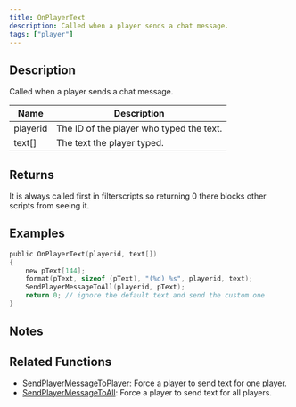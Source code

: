 ```yaml
---
title: OnPlayerText
description: Called when a player sends a chat message.
tags: ["player"]
---
```


## Description

Called when a player sends a chat message.

| Name     | Description                              |
| -------- | ---------------------------------------- |
| playerid | The ID of the player who typed the text. |
| text[]   | The text the player typed.               |

## Returns

It is always called first in filterscripts so returning 0 there blocks other scripts from seeing it.

## Examples

```c
public OnPlayerText(playerid, text[])
{
    new pText[144];
    format(pText, sizeof (pText), "(%d) %s", playerid, text);
    SendPlayerMessageToAll(playerid, pText);
    return 0; // ignore the default text and send the custom one
}
```

## Notes

<TipNPCCallbacks />

## Related Functions

- [SendPlayerMessageToPlayer](../functions/SendPlayerMessageToPlayer.md): Force a player to send text for one player.
- [SendPlayerMessageToAll](../functions/SendPlayerMessageToAll.md): Force a player to send text for all players.
